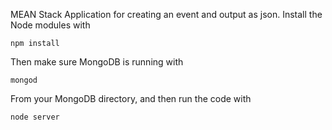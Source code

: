 MEAN Stack Application for creating an event and output as json.
Install the Node modules with

    npm install

Then make sure MongoDB is running with

    mongod

From your MongoDB directory, and then run the code with 

    node server


